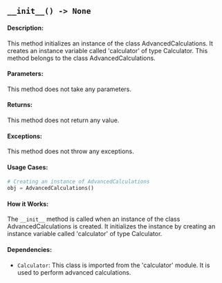 ## `__init__() -> None`

#### Description:
This method initializes an instance of the class AdvancedCalculations. It creates an instance variable called 'calculator' of type Calculator. This method belongs to the class AdvancedCalculations.

#### Parameters:
This method does not take any parameters.

#### Returns:
This method does not return any value.

#### Exceptions:
This method does not throw any exceptions.

#### Usage Cases:

```python
# Creating an instance of AdvancedCalculations
obj = AdvancedCalculations()
```

#### How it Works:
The `__init__` method is called when an instance of the class AdvancedCalculations is created. It initializes the instance by creating an instance variable called 'calculator' of type Calculator.

#### Dependencies:
- `Calculator`: This class is imported from the 'calculator' module. It is used to perform advanced calculations.